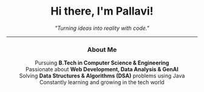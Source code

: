 <div align="center">

# Hi there, I'm **Pallavi**! 

 _"Turning ideas into reality with code."_  

---

###  **About Me**  
Pursuing **B.Tech in Computer Science & Engineering**  
Passionate about **Web Development, Data Analysis & GenAI**  
Solving **Data Structures & Algorithms (DSA)** problems using Java  
Constantly learning and growing in the tech world  

</div>
